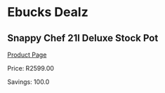 
# Ebucks Dealz
## Snappy Chef 21l Deluxe Stock Pot
[Product Page](https://www.ebucks.com/web/shop/productSelected.do?prodId=1094258253&catId=704983235)

Price: R2599.00

Savings: 100.0


	